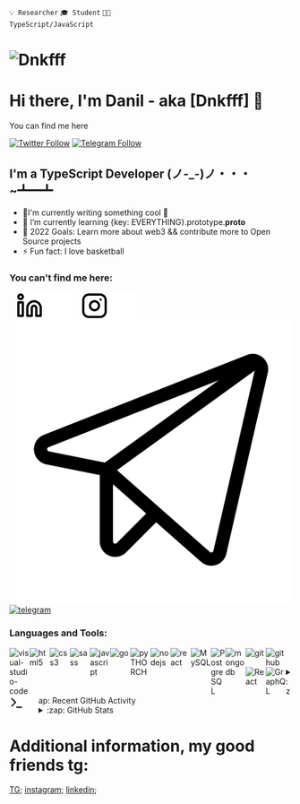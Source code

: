 <code>💡 Researcher</code>
<code>🎓 Student</code>
<code>👨‍💻 TypeScript/JavaScript</code><br>
<h1 align="left"> <img src="https://komarev.com/ghpvc/?username=Dnkfff&label=Profile%20views&color=0e75b6&style=flat" alt="Dnkfff" /> </h1>

# Hi there, I'm Danil - aka [Dnkfff] 👋 

You can find me here

[![Twitter Follow](https://img.shields.io/twitter/follow/thisAliase?label=Follow)](https://twitter.com/thisAliase)
[![Telegram Follow](https://img.shields.io/badge/-telegram-red?color=white&logo=telegram&logoColor=black)](https://t.me/Dnkf1)


## I'm a TypeScript Developer (ノ-_-)ノ・・・~┻━┻
- 🤫I'm currently writing something cool 👾
- 🌱 I’m currently learning {key: EVERYTHING}.prototype.__proto__
- 🥅 2022 Goals: Learn more about web3 && contribute more to Open Source projects
- ⚡ Fun fact: I love basketball

### You can't find me here:

&nbsp;&nbsp;
[![linkedin](./img/linkedin-light.svg)](https://www.youtube.com/watch?v=dQw4w9WgXcQ&ab_channel=RickAstley#gh-light-mode-only)
[![linkedin](./img/linkedin-dark.svg)](https://www.youtube.com/watch?v=dQw4w9WgXcQ&ab_channel=RickAstley#gh-dark-mode-only)
&nbsp;&nbsp;
[![instagram](./img/instagram-light.svg)](https://www.youtube.com/watch?v=dQw4w9WgXcQ&ab_channel=RickAstley#gh-light-mode-only)
[![instagram](./img/instagram-dark.svg)](https://www.youtube.com/watch?v=dQw4w9WgXcQ&ab_channel=RickAstley#gh-dark-mode-only)
[![telegram](./img/telegram-light.svg)](https://www.youtube.com/watch?v=dQw4w9WgXcQ&ab_channel=RickAstley#gh-light-mode-only)
[![telegram](./img/telegram-dark.svg)](https://www.youtube.com/watch?v=dQw4w9WgXcQ&ab_channel=RickAstley#gh-dark-mode-only)
<br />

### Languages and Tools:

<img align="left" alt="visual-studio-code" width="36px" width="100%" src="https://user-images.githubusercontent.com/47355300/123660785-9f77d480-d83c-11eb-9795-357778ae8b7e.png" />
<img align="left" alt="html5" width="36px" width="100%" src="https://user-images.githubusercontent.com/47355300/123663250-e36bd900-d83e-11eb-8ee5-1fb15bae5d78.png" />
<img align="left" alt="css3" width="36px" width="100%" src="https://user-images.githubusercontent.com/47355300/123663242-e23aac00-d83e-11eb-8bf7-f233e28935f5.png" />
<img align="left" alt="sass" width="36px" width="100%" src="https://user-images.githubusercontent.com/47355300/123660829-a999d300-d83c-11eb-9be7-1d689f9e2dc1.png" />
<img align="left" alt="javascript" width="36px" width="100%" src="https://user-images.githubusercontent.com/47355300/123660832-aacb0000-d83c-11eb-90d6-cf933bfc9087.png" />
<img align="left" alt="go" width="36px" width="100%" src="https://cdn.jsdelivr.net/gh/devicons/devicon/icons/go/go-original-wordmark.svg" />
<img align="left" alt="pyTHORCH" width="36px" width="100%" src="https://cdn.jsdelivr.net/gh/devicons/devicon/icons/python/python-original.svg" />
<img align="left" alt="nodejs" width="36px" width="100%" src="https://user-images.githubusercontent.com/47355300/123660848-ae5e8700-d83c-11eb-9198-6d9cc45545d1.png" />
<img align="left" alt="react" width="36px" width="100%" src="https://user-images.githubusercontent.com/47355300/123660836-abfc2d00-d83c-11eb-94e7-c88d0f925418.png" />
<img align="left" alt="MySQL" width="36px" width="100%" src="https://cdn.jsdelivr.net/gh/devicons/devicon/icons/mysql/mysql-plain-wordmark.svg" />
<img align="left" alt="PostgreSQL" width="26px" src="https://cdn.jsdelivr.net/gh/devicons/devicon/icons/postgresql/postgresql-original.svg" />
<img align="left" alt="mongodb" width="36px" width="100%" src="https://cdn.jsdelivr.net/gh/devicons/devicon/icons/mongodb/mongodb-original.svg" />
<img align="left" alt="git" width="36px" width="100%" src="https://user-images.githubusercontent.com/47355300/123662424-20839b80-d83e-11eb-863f-53255ff3f8f6.png" />
<img align="left" alt="github" width="36px" width="100%" src="https://user-images.githubusercontent.com/47355300/123662561-4315b480-d83e-11eb-819d-f05481a23169.jpg" />
<img align="left" alt="React" width="36px" width="100%" src="https://cdn.jsdelivr.net/gh/devicons/devicon/icons/react/react-original.svg" />
<img align="left" alt="GraphQL" width="36px" width="100%" src="https://cdn.jsdelivr.net/gh/devicons/devicon/icons/graphql/graphql-plain.svg" />
<img align="left" alt="Terminal" width="26px" src="./img/terminal-light.svg" />
<img align="left" alt="Terminal" width="26px" src="./img/terminal-dark.svg" />
<br />
<br />

<details>
  <summary>:zap: Recent GitHub Activity</summary>
  
<!--START_SECTION:activity-->
1. 💪 Opened PR [№1](pull request link) in [node-murmurhash/main]([link](https://github.com/perezd/node-murmurhash/pull/13))
2. ✅ Closed PR [№15](pull request link) in [Stasyan/main]([link](https://github.com/Dnkfff/brokeelite/pull/15))
3. ❌Created 4 issues on [Dnkfff/brokeelite](https://github.com/Dnkfff/brokeelite/issues) (meta-tags,styles, etc.)
4. 🗣 Commented on [№10] [sadsiroko/testVideochat](https://github.com/sadsirko/testVideochat)
5. 🗣 Commented on [№112] [HowProgrammingWorks/LiveQA](https://github.com/HowProgrammingWorks/LiveQA/discussions/112)
6. 👩‍💻 Commented on [№82] [HowProgrammingWorks/LiveQA] (https://github.com/HowProgrammingWorks/LiveQA/discussions/82)
7. ❌Created an issue on [Dnkfff/brokeelite](https://github.com/Dnkfff/brokeelite/issues)
8. 🤹‍♀️ Have had created repository with old labs, which were just archived on my laptop [Dnkfff/labsJS](https://github.com/Dnkfff/labsJS)
9. 🗣 Commented on [№76] [RomenaRolana/TheFirstCapital-proj-demo](https://github.com/RomenaRolana/TheFirstCapital-proj-demo/pull/76)
10. 🗣 Commented on [№19532] [github-community/community](https://github.com/github-community/community/discussions/19532)
<!--END_SECTION:activity-->

</details>

<details>
  <summary>:zap: GitHub Stats</summary>

  <img align="left" alt="Dnkfff's GitHub Stats" src="https://github-readme-stats.vercel.app/api?username=Dnkfff&show_icons=true&hide_border=false&title_color=ff652f&icon_color=FFE400&bg_color=09131B&text_color=ffffff&border_color=0c1a25" />

</details>

# Additional information, my good friends tg:

[TG](https://t.me/combat_ftg);
[instagram](https://youtu.be/dQw4w9WgXcQ);
[linkedin](https://youtu.be/dQw4w9WgXcQ);

